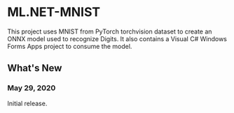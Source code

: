 # ML.NET-MNIST
This project uses MNIST from PyTorch torchvision dataset to create an ONNX model used to recognize Digits. It also contains a Visual C# Windows Forms Apps project to consume the model.

## What's New
### May 29, 2020
Initial release.
